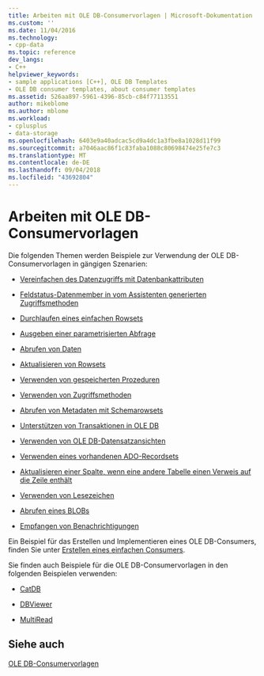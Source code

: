 ```yaml
---
title: Arbeiten mit OLE DB-Consumervorlagen | Microsoft-Dokumentation
ms.custom: ''
ms.date: 11/04/2016
ms.technology:
- cpp-data
ms.topic: reference
dev_langs:
- C++
helpviewer_keywords:
- sample applications [C++], OLE DB Templates
- OLE DB consumer templates, about consumer templates
ms.assetid: 526aa897-5961-4396-85cb-c84f77113551
author: mikeblome
ms.author: mblome
ms.workload:
- cplusplus
- data-storage
ms.openlocfilehash: 6403e9a40adcac5cd9a4dc1a3fbe8a1028d11f99
ms.sourcegitcommit: a7046aac86f1c83faba1088c80698474e25fe7c3
ms.translationtype: MT
ms.contentlocale: de-DE
ms.lasthandoff: 09/04/2018
ms.locfileid: "43692804"
---
```

# <a name="working-with-ole-db-consumer-templates"></a>Arbeiten mit OLE DB-Consumervorlagen
Die folgenden Themen werden Beispiele zur Verwendung der OLE DB-Consumervorlagen in gängigen Szenarien:  
  
-   [Vereinfachen des Datenzugriffs mit Datenbankattributen](../../data/oledb/simplifying-data-access-with-database-attributes.md)  
  
-   [Feldstatus-Datenmember in vom Assistenten generierten Zugriffsmethoden](../../data/oledb/field-status-data-members-in-wizard-generated-accessors.md)  
  
-   [Durchlaufen eines einfachen Rowsets](../../data/oledb/traversing-a-simple-rowset.md)  
  
-   [Ausgeben einer parametrisierten Abfrage](../../data/oledb/issuing-a-parameterized-query.md)  
  
-   [Abrufen von Daten](../../data/oledb/fetching-data.md)  
  
-   [Aktualisieren von Rowsets](../../data/oledb/updating-rowsets.md)  
  
-   [Verwenden von gespeicherten Prozeduren](../../data/oledb/using-stored-procedures.md)  
  
-   [Verwenden von Zugriffsmethoden](../../data/oledb/using-accessors.md)  
  
-   [Abrufen von Metadaten mit Schemarowsets](../../data/oledb/obtaining-metadata-with-schema-rowsets.md)  
  
-   [Unterstützen von Transaktionen in OLE DB](../../data/oledb/supporting-transactions-in-ole-db.md)  
  
-   [Verwenden von OLE DB-Datensatzansichten](../../data/oledb/using-ole-db-record-views.md)  
  
-   [Verwenden eines vorhandenen ADO-Recordsets](../../data/oledb/using-an-existing-ado-recordset.md)  
  
-   [Aktualisieren einer Spalte, wenn eine andere Tabelle einen Verweis auf die Zeile enthält](../../data/oledb/updating-a-column-when-another-table-contains-a-reference-to-the-row.md)  
  
-   [Verwenden von Lesezeichen](../../data/oledb/using-bookmarks.md)  
  
-   [Abrufen eines BLOBs](../../data/oledb/retrieving-a-blob.md)  
  
-   [Empfangen von Benachrichtigungen](../../data/oledb/receiving-notifications.md)  
  
 Ein Beispiel für das Erstellen und Implementieren eines OLE DB-Consumers, finden Sie unter [Erstellen eines einfachen Consumers](../../data/oledb/creating-an-ole-db-consumer.md).  
  
 Sie finden auch Beispiele für die OLE DB-Consumervorlagen in den folgenden Beispielen verwenden:  
  
-   [CatDB](https://github.com/Microsoft/VCSamples)  
  
-   [DBViewer](https://github.com/Microsoft/VCSamples)  
  
-   [MultiRead](https://github.com/Microsoft/VCSamples)  
  
## <a name="see-also"></a>Siehe auch  
 [OLE DB-Consumervorlagen](../../data/oledb/ole-db-consumer-templates-cpp.md)